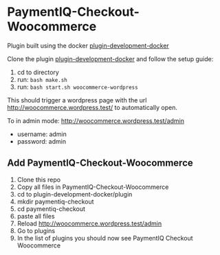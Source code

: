 # PaymentIQ-Checkout-Woocommerce

Plugin built using the docker [plugin-development-docker](https://github.com/Yoast/plugin-development-docker)

Clone the plugin [plugin-development-docker](https://github.com/Yoast/plugin-development-docker) and follow the setup guide:

1) cd to directory
2) run: `bash make.sh`
3) run: `bash start.sh woocommerce-wordpress`

This should trigger a wordpress page with the url http://woocommerce.wordpress.test/ to automatically open.

To in admin mode: http://woocommerce.wordpress.test/admin

* username: admin
* password: admin

## Add PaymentIQ-Checkout-Woocommerce

1) Clone this repo
2) Copy all files in PaymentIQ-Checkout-Woocommerce
3) cd to plugin-development-docker/plugin
4) mkdir paymentiq-checkout
5) cd paymentiq-checkout
6) paste all files
7) Reload http://woocommerce.wordpress.test/admin
8) Go to plugins
9) In the list of plugins you should now see PaymentIQ Checkout Woocommerce
